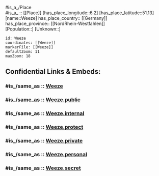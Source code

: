 ﻿---
confidential: public
isDeleted: false
location:
- 51.13
- 6.2
mapmarker: city
mapzoom:
- 7
- 12
SpocWebEntityId: 35478
tags:
- geo/City
type: City
---

#is_a_/Place  
#is_a_ :: [[Place]] 
[has_place_longitude::6.2] 
[has_place_latitude::51.13] 
[name::Weeze] 
has_place_country:: [[Germany]]  
has_place_province:: [[NordRhein-Westfahlen]]  
[Population::] 
[Unknown::] 


```leaflet
id: Weeze
coordinates: [[Weeze]] 
markerFile: [[Weeze]] 
defaultZoom: 11 
maxZoom: 18
```


## Confidential Links & Embeds: 

### #is_/same_as :: [Weeze](/_Standards/Earth/Continent/Europe/Europe~Central/Germany/Germany~West/Nordrhein-Westfalen/counties~NW/Kleve/cities~Kleve/Weeze.md) 

### #is_/same_as :: [Weeze.public](/_public/Earth/Continent/Europe/Europe~Central/Germany/Germany~West/Nordrhein-Westfalen/counties~NW/Kleve/cities~Kleve/Weeze.public.md) 

### #is_/same_as :: [Weeze.internal](/_internal/Earth/Continent/Europe/Europe~Central/Germany/Germany~West/Nordrhein-Westfalen/counties~NW/Kleve/cities~Kleve/Weeze.internal.md) 

### #is_/same_as :: [Weeze.protect](/_protect/Earth/Continent/Europe/Europe~Central/Germany/Germany~West/Nordrhein-Westfalen/counties~NW/Kleve/cities~Kleve/Weeze.protect.md) 

### #is_/same_as :: [Weeze.private](/_private/Earth/Continent/Europe/Europe~Central/Germany/Germany~West/Nordrhein-Westfalen/counties~NW/Kleve/cities~Kleve/Weeze.private.md) 

### #is_/same_as :: [Weeze.personal](/_personal/Earth/Continent/Europe/Europe~Central/Germany/Germany~West/Nordrhein-Westfalen/counties~NW/Kleve/cities~Kleve/Weeze.personal.md) 

### #is_/same_as :: [Weeze.secret](/_secret/Earth/Continent/Europe/Europe~Central/Germany/Germany~West/Nordrhein-Westfalen/counties~NW/Kleve/cities~Kleve/Weeze.secret.md)

